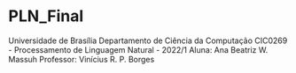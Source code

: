 # PLN_Final

Universidade de Brasília
Departamento de Ciência da Computação
CIC0269 - Processamento de Linguagem Natural - 2022/1
Aluna: Ana Beatriz W. Massuh
Professor: Vinícius R. P. Borges

